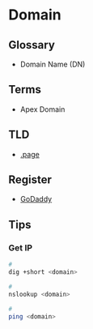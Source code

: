 # Domain

<!--
https://gist.github.com/brunowego/21ec27979a36ca4830296b729aa1b9ba
-->

## Glossary

- Domain Name (DN)

## Terms

- Apex Domain

## TLD

- [.page](https://get.page)

<!--
https://namy.ai

https://squadhelp.com
https://flippa.com
https://sedo.com
https://dan.com
https://brandnewname.com
-->

## Register

- [GoDaddy](https://godaddy.com)

## Tips

### Get IP

```sh
#
dig +short <domain>

#
nslookup <domain>

#
ping <domain>
```
